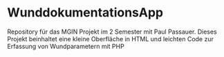 # WunddokumentationsApp
Repository für das MGIN Projekt im 2 Semester mit Paul Passauer. Dieses Projekt beinhaltet eine kleine Oberfläche in HTML und leichten Code zur Erfassung von Wundparametern mit PHP
